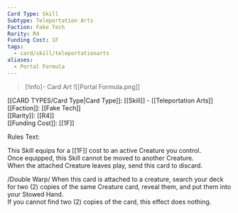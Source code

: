 ```yaml
---
Card Type: Skill
Subtype: Teleportation Arts
Faction: Fake Tech
Rarity: R4
Funding Cost: 1F
tags:
  - card/skill/teleportationarts
aliases:
  - Portal Formula
---
```

> [!info]- Card Art
> ![[Portal Formula.png]]

[[CARD TYPES/Card Type|Card Type]]: [[Skill]] - [[Teleportation Arts]]  
[[Faction]]: [[Fake Tech]]  
[[Rarity]]: [[R4]]  
[[Funding Cost]]: [[1F]]  

Rules Text:  

This Skill equips for a [[1F]] cost to an active Creature you control.  
Once equipped, this Skill cannot be moved to another Creature.  
When the attached Creature leaves play, send this card to discard.  

/Double Warp/ When this card is attached to a creature, search your deck for two (2) copies of the same Creature card, reveal them, and put them into your Stowed Hand.  
If you cannot find two (2) copies of the card, this effect does nothing.  